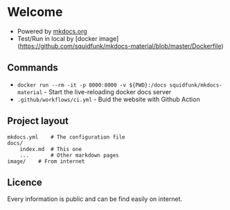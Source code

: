 # Welcome

 * Powered by [mkdocs.org](https://squidfunk.github.io/mkdocs-material/)
 * Test/Run in local by [docker image] (https://github.com/squidfunk/mkdocs-material/blob/master/Dockerfile)

## Commands

* `docker run --rm -it -p 8000:8000 -v ${PWD}:/docs squidfunk/mkdocs-material` - Start the live-reloading docker docs server
* `.github/workflows/ci.yml` - Buid the website with Github Action

## Project layout

    mkdocs.yml    # The configuration file
    docs/
        index.md  # This one
        ...       # Other markdown pages
	image/	  # From internet

## Licence
Every information is public and can be find easily on internet.
